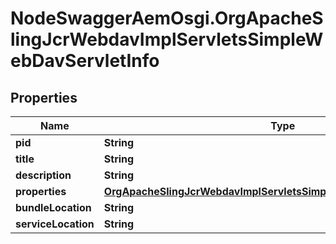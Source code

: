 # NodeSwaggerAemOsgi.OrgApacheSlingJcrWebdavImplServletsSimpleWebDavServletInfo

## Properties

Name | Type | Description | Notes
------------ | ------------- | ------------- | -------------
**pid** | **String** |  | [optional] 
**title** | **String** |  | [optional] 
**description** | **String** |  | [optional] 
**properties** | [**OrgApacheSlingJcrWebdavImplServletsSimpleWebDavServletProperties**](OrgApacheSlingJcrWebdavImplServletsSimpleWebDavServletProperties.md) |  | [optional] 
**bundleLocation** | **String** |  | [optional] 
**serviceLocation** | **String** |  | [optional] 


